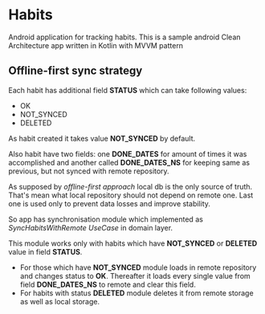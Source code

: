 # Habits
Android application for tracking habits. 
This is a sample android Clean Architecture app written in Kotlin with MVVM pattern

## Offline-first sync strategy
Each habit has additional field **STATUS** which can take following values:

* OK
* NOT_SYNCED
* DELETED

As habit created it takes value **NOT_SYNCED** by default.

Also habit have two fields: one **DONE_DATES** for amount of times it was accomplished and another called **DONE_DATES_NS** for keeping same as previous, but not synced with remote repository.

As supposed by *offline-first approach* local db is the only source of truth. That's mean what local repository should not depend on remote one. Last one is used only to prevent data losses and improve stability.

So app has synchronisation module which implemented as *SyncHabitsWithRemote UseCase* in domain layer.

This module works only with habits which have **NOT_SYNCED** or **DELETED** value in field **STATUS**. 

* For those which have **NOT_SYNCED** module loads in remote repository and changes status to **OK**. Thereafter it loads every single value from field **DONE_DATES_NS** to remote and clear this field.
* For habits with status **DELETED** module deletes it from remote storage as well as local storage.
